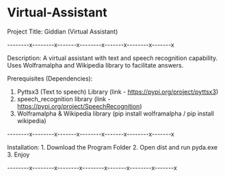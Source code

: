 # Virtual-Assistant

Project Title: Giddian (Virtual Assistant)

--------x--------x-------x--------x-------x--------x-------x

Description: A virtual assistant with text and speech recognition capability. Uses Wolframalpha and Wikipedia library to facilitate answers.

Prerequisites (Dependencies):
1. Pyttsx3 (Text to speech) Library
	(link - https://pypi.org/project/pyttsx3)
2. speech_recognition library
	(link - https://pypi.org/project/SpeechRecognition)
3. Wolframalpha & Wikipedia library
	(pip install wolframalpha / pip install wikipedia)
	
--------x--------x-------x--------x-------x--------x-------x

Installation:
	1. Download the Program Folder
	2. Open dist and run pyda.exe
	3. Enjoy
	
--------x--------x--------x--------x-------x--------x-------x
